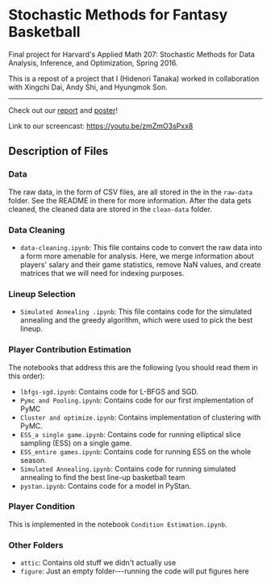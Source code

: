 # Stochastic Methods for Fantasy Basketball

Final project for Harvard's Applied Math 207: Stochastic Methods for
Data Analysis, Inference, and Optimization, Spring 2016.

This is a repost of a project that I (Hidenori Tanaka) worked in collaboration with Xingchi Dai, Andy Shi, and Hyungmok Son.

---

Check out our [report](https://github.com/AM207Fantasy/am207/blob/master/AM207_Final_Project_Report.pdf)
and [poster](https://github.com/AM207Fantasy/am207/blob/master/AM207_Poster.pdf)!

Link to our screencast: https://youtu.be/zmZmO3sPxx8

## Description of Files

### Data

The raw data, in the form of CSV files, are all stored in the in the
`raw-data` folder.  See the README in there for more information. After
the data gets cleaned, the cleaned data are stored in the `clean-data`
folder.

### Data Cleaning

+ `data-cleaning.ipynb`: This file contains code to convert the raw data
  into a form more amenable for analysis. Here, we merge information
  about players' salary and their game statistics, remove NaN values,
  and create matrices that we will need for indexing purposes.

### Lineup Selection

+ `Simulated Annealing .ipynb`: This file contains code for the
  simulated annealing and the greedy algorithm, which were used to pick
  the best lineup.

### Player Contribution Estimation

The notebooks that address this are the following (you should read them
in this order):

+ `lbfgs-sgd.ipynb`: Contains code for L-BFGS and SGD.
+ `Pymc and Pooling.ipynb`: Contains code for our first implementation
  of PyMC
+ `Cluster and optimize.ipynb`: Contains implementation of clustering
  with PyMC.
+ `ESS_a single game.ipynb`: Contains code for running elliptical slice
  sampling (ESS) on a single game.
+ `ESS_entire games.ipynb`: Contains code for running ESS on the whole
  season.
+ `Simulated Annealing.ipynb`: Contains code for running simulated annealing to find the best line-up basketball team
+ `pystan.ipynb`: Contains code for a model in PyStan.

### Player Condition

This is implemented in the notebook `Condition Estimation.ipynb`.

### Other Folders

+ `attic`: Contains old stuff we didn't actually use
+ `figure`: Just an empty folder---running the code will put figures
  here
